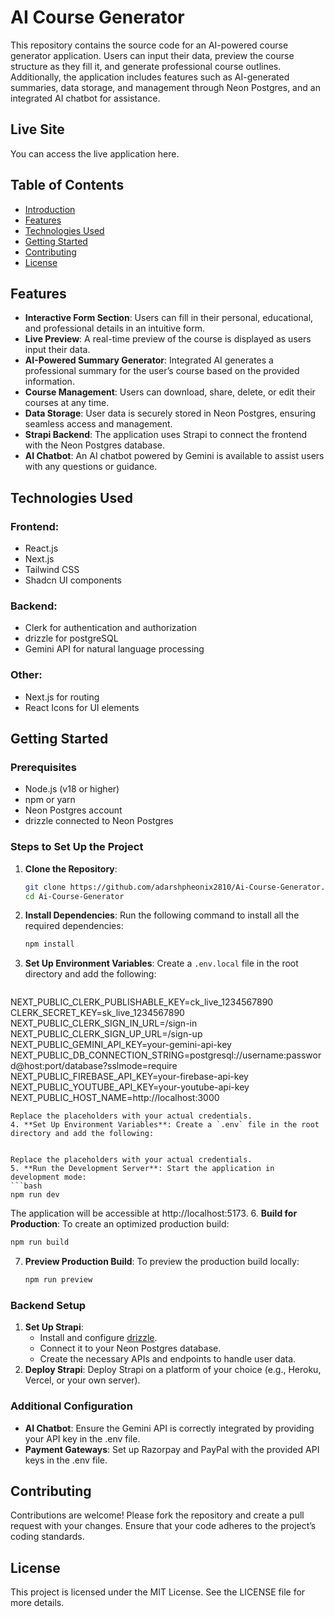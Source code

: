# AI Course Generator

This repository contains the source code for an AI-powered course generator application. Users can input their data, preview the course structure as they fill it, and generate professional course outlines. Additionally, the application includes features such as AI-generated summaries, data storage, and management through Neon Postgres, and an integrated AI chatbot for assistance.

## Live Site
You can access the live application here.

## Table of Contents
- [Introduction](#introduction)
- [Features](#features)
- [Technologies Used](#technologies-used)
- [Getting Started](#getting-started)
- [Contributing](#contributing)
- [License](#license)

## Features
- **Interactive Form Section**: Users can fill in their personal, educational, and professional details in an intuitive form.
- **Live Preview**: A real-time preview of the course is displayed as users input their data.
- **AI-Powered Summary Generator**: Integrated AI generates a professional summary for the user’s course based on the provided information.
- **Course Management**: Users can download, share, delete, or edit their courses at any time.
- **Data Storage**: User data is securely stored in Neon Postgres, ensuring seamless access and management.
- **Strapi Backend**: The application uses Strapi to connect the frontend with the Neon Postgres database.
- **AI Chatbot**: An AI chatbot powered by Gemini is available to assist users with any questions or guidance.

## Technologies Used
### Frontend:
- React.js
- Next.js
- Tailwind CSS
- Shadcn UI components

### Backend:
- Clerk for authentication and authorization
- drizzle for postgreSQL
- Gemini API for natural language processing

### Other:
- Next.js for routing
- React Icons for UI elements

## Getting Started
### Prerequisites
- Node.js (v18 or higher)
- npm or yarn
- Neon Postgres account
- drizzle connected to Neon Postgres

### Steps to Set Up the Project
1. **Clone the Repository**:
   ```bash
   git clone https://github.com/adarshpheonix2810/Ai-Course-Generator.git
   cd Ai-Course-Generator
   ```
2. **Install Dependencies**: Run the following command to install all the required dependencies:
   ```bash
   npm install
   ```
3. **Set Up Environment Variables**: Create a `.env.local` file in the root directory and add the following:
   ```bash
NEXT_PUBLIC_CLERK_PUBLISHABLE_KEY=ck_live_1234567890
CLERK_SECRET_KEY=sk_live_1234567890
NEXT_PUBLIC_CLERK_SIGN_IN_URL=/sign-in
NEXT_PUBLIC_CLERK_SIGN_UP_URL=/sign-up
NEXT_PUBLIC_GEMINI_API_KEY=your-gemini-api-key
NEXT_PUBLIC_DB_CONNECTION_STRING=postgresql://username:password@host:port/database?sslmode=require
NEXT_PUBLIC_FIREBASE_API_KEY=your-firebase-api-key
NEXT_PUBLIC_YOUTUBE_API_KEY=your-youtube-api-key
NEXT_PUBLIC_HOST_NAME=http://localhost:3000
   ```
   Replace the placeholders with your actual credentials.
4. **Set Up Environment Variables**: Create a `.env` file in the root directory and add the following:
 

   Replace the placeholders with your actual credentials.
5. **Run the Development Server**: Start the application in development mode:
   ```bash
   npm run dev
   ```
   The application will be accessible at http://localhost:5173.
6. **Build for Production**: To create an optimized production build:
   ```bash
   npm run build
   ```
7. **Preview Production Build**: To preview the production build locally:
   ```bash
   npm run preview
   ```

### Backend Setup
1. **Set Up Strapi**:
   - Install and configure [drizzle](https://drizzle-orm.com/docs/installation).
   - Connect it to your Neon Postgres database.
   - Create the necessary APIs and endpoints to handle user data.
2. **Deploy Strapi**: Deploy Strapi on a platform of your choice (e.g., Heroku, Vercel, or your own server).

### Additional Configuration
- **AI Chatbot**: Ensure the Gemini API is correctly integrated by providing your API key in the .env file.
- **Payment Gateways**: Set up Razorpay and PayPal with the provided API keys in the .env file.

## Contributing
Contributions are welcome! Please fork the repository and create a pull request with your changes. Ensure that your code adheres to the project’s coding standards.

## License
This project is licensed under the MIT License. See the LICENSE file for more details.
